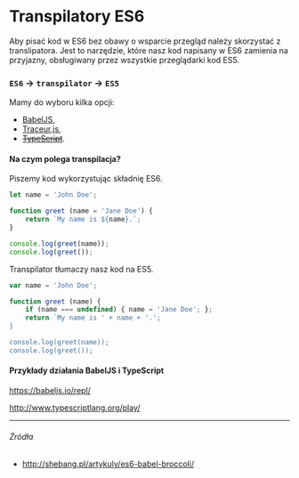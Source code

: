 # Transpilatory ES6

Aby pisać kod w ES6 bez obawy o wsparcie przegląd należy skorzystać z translipatora. Jest to narzędzie, które nasz kod napisany w ES6 zamienia na przyjazny, obsługiwany przez wszystkie przeglądarki kod ES5.

### `ES6` -> `transpilator` -> `ES5`

Mamy do wyboru kilka opcji:
* [BabelJS](https://babeljs.io),
* [Traceur.js](https://github.com/google/traceur-compiler),
* [~~TypeScript~~](http://www.typescriptlang.org).

#### Na czym polega transpilacja?

Piszemy kod wykorzystując składnię ES6.

```js
let name = 'John Doe';

function greet (name = 'Jane Doe') {
    return `My name is ${name}.`;
}

console.log(greet(name));
console.log(greet());
```

Transpilator tłumaczy nasz kod na ES5.

```js
var name = 'John Doe';

function greet (name) {
    if (name === undefined) { name = 'Jane Doe'; };
    return `My name is ' + name + '.';
}

console.log(greet(name));
console.log(greet());
```

#### Przykłady działania BabelJS i TypeScript

https://babeljs.io/repl/

http://www.typescriptlang.org/play/

---

###### Źródła

* http://shebang.pl/artykuly/es6-babel-broccoli/
